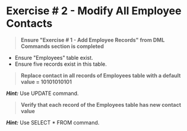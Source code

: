 # Exercise # 2 - Modify All Employee Contacts

> **Ensure "Exercise # 1 - Add Employee Records" from DML Commands section is completed**

- Ensure "Employees" table exist.
- Ensure five records exist in this table.

> **Replace contact in all records of Employees table with a default value = 10101010101**

***Hint:*** Use UPDATE command.

> **Verify that each record of the Employees table has new contact value**

***Hint:*** Use SELECT * FROM command.
